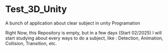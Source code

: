 # Test_3D_Unity
A bunch of application about clear subject in unity Programation

Right Now, this Repository is empty, but in a few days (Start 02/2025) I will start studying about every ways to do a subject, like : Detection, Animation, Collision, Transition, etc. 
